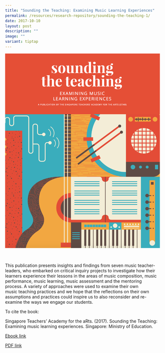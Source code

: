 ```yaml
---
title: "Sounding the Teaching: Examining Music Learning Experiences"
permalink: /resources/research-repository/sounding-the-teaching-1/
date: 2017-10-10
layout: post
description: ""
image: ""
variant: tiptap
---
```

<div class="isomer-image-wrapper">
<img style="width:600px" height="auto" width="100%" src="/images/uu7f6db99edu3264.png">
</div>
<p>
<br>
</p>
<p>This publication presents insights and findings from seven music&nbsp;teacher-leaders,
who embarked on critical inquiry projects to investigate how their learners
experience their lessons in the areas of music composition, music performance,
music learning, music assessment and the mentoring process. A variety of
approaches were used to examine their own music&nbsp;teaching&nbsp;practices
and we hope that the reflections on their own assumptions and practices
could inspire us to also reconsider and re-examine the ways we engage our
students.</p>
<p>To cite the book:</p>
<p>Singapore Teachers’ Academy for the aRts. (2017).&nbsp;Sounding the Teaching:
Examining music learning experiences. Singapore: Ministry of Education.</p>
<p><a href="https://issuu.com/moe_star/docs/sounding_the_teaching" rel="noopener noreferrer nofollow" target="_blank">Ebook link</a>
</p>
<p><a href="https://academyofsingaporeteachers.moe.edu.sg/docs/librariesprovider4/research-publication/sounding-the-teaching-pdf.pdf?sfvrsn=fb35a9c6_2" rel="noopener noreferrer nofollow" target="_blank">PDF link</a>
</p>